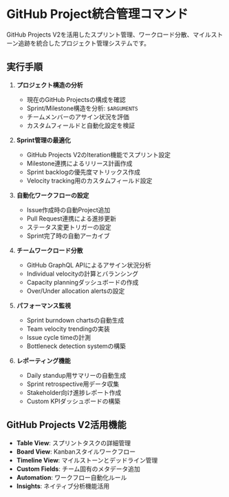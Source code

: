 # GitHub Project統合管理コマンド

GitHub Projects V2を活用したスプリント管理、ワークロード分散、マイルストーン追跡を統合したプロジェクト管理システムです。

## 実行手順

1. **プロジェクト構造の分析**
   - 現在のGitHub Projectsの構成を確認
   - Sprint/Milestone構造を分析: `$ARGUMENTS`
   - チームメンバーのアサイン状況を評価
   - カスタムフィールドと自動化設定を検証

2. **Sprint管理の最適化**
   - GitHub Projects V2のIteration機能でスプリント設定
   - Milestone連携によるリリース計画作成
   - Sprint backlogの優先度マトリックス作成
   - Velocity tracking用のカスタムフィールド設定

3. **自動化ワークフローの設定**
   - Issue作成時の自動Project追加
   - Pull Request連携による進捗更新
   - ステータス変更トリガーの設定
   - Sprint完了時の自動アーカイブ

4. **チームワークロード分散**
   - GitHub GraphQL APIによるアサイン状況分析
   - Individual velocityの計算とバランシング
   - Capacity planningダッシュボードの作成
   - Over/Under allocation alertsの設定

5. **パフォーマンス監視**
   - Sprint burndown chartsの自動生成
   - Team velocity trendingの実装
   - Issue cycle timeの計測
   - Bottleneck detection systemの構築

6. **レポーティング機能**
   - Daily standup用サマリーの自動生成
   - Sprint retrospective用データ収集
   - Stakeholder向け進捗レポート作成
   - Custom KPIダッシュボードの構築

## GitHub Projects V2活用機能

- **Table View**: スプリントタスクの詳細管理
- **Board View**: Kanbanスタイルワークフロー
- **Timeline View**: マイルストーンとデッドライン管理  
- **Custom Fields**: チーム固有のメタデータ追加
- **Automation**: ワークフロー自動化ルール
- **Insights**: ネイティブ分析機能活用